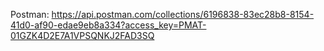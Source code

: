 Postman: https://api.postman.com/collections/6196838-83ec28b8-8154-41d0-af90-edae9eb8a334?access_key=PMAT-01GZK4D2E7A1VPSQNKJ2FAD3SQ